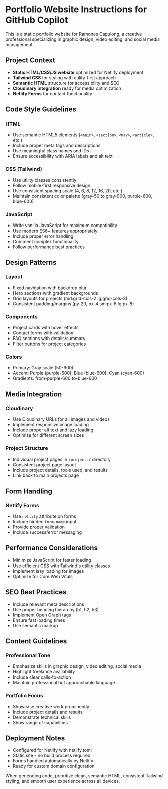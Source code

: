 <!-- Use this file to provide workspace-specific custom instructions to Copilot. For more details, visit https://code.visualstudio.com/docs/copilot/copilot-customization#_use-a-githubcopilotinstructionsmd-file -->

# Portfolio Website Instructions for GitHub Copilot

This is a static portfolio website for Ramones Capulong, a creative professional specializing in graphic design, video editing, and social media management.

## Project Context

- **Static HTML/CSS/JS website** optimized for Netlify deployment
- **Tailwind CSS** for styling with utility-first approach
- **Semantic HTML** structure for accessibility and SEO
- **Cloudinary integration** ready for media optimization
- **Netlify Forms** for contact functionality

## Code Style Guidelines

### HTML
- Use semantic HTML5 elements (`<main>`, `<section>`, `<nav>`, `<article>`, etc.)
- Include proper meta tags and descriptions
- Use meaningful class names and IDs
- Ensure accessibility with ARIA labels and alt text

### CSS (Tailwind)
- Use utility classes consistently
- Follow mobile-first responsive design
- Use consistent spacing scale (4, 6, 8, 12, 16, 20, etc.)
- Maintain consistent color palette (gray-50 to gray-900, purple-600, blue-600)

### JavaScript
- Write vanilla JavaScript for maximum compatibility
- Use modern ES6+ features appropriately
- Include proper error handling
- Comment complex functionality
- Follow performance best practices

## Design Patterns

### Layout
- Fixed navigation with backdrop blur
- Hero sections with gradient backgrounds
- Grid layouts for projects (md:grid-cols-2 lg:grid-cols-3)
- Consistent padding/margins (py-20, px-4 sm:px-6 lg:px-8)

### Components
- Project cards with hover effects
- Contact forms with validation
- FAQ sections with details/summary
- Filter buttons for project categories

### Colors
- Primary: Gray scale (50-900)
- Accent: Purple (purple-600), Blue (blue-600), Cyan (cyan-600)
- Gradients: from-purple-600 to-blue-600

## Media Integration

### Cloudinary
- Use Cloudinary URLs for all images and videos
- Implement responsive image loading
- Include proper alt text and lazy loading
- Optimize for different screen sizes

### Project Structure
- Individual project pages in `/projects/` directory
- Consistent project page layout
- Include project details, tools used, and results
- Link back to main projects page

## Form Handling

### Netlify Forms
- Use `netlify` attribute on forms
- Include hidden `form-name` input
- Provide proper validation
- Include success/error messaging

## Performance Considerations

- Minimize JavaScript for faster loading
- Use efficient CSS with Tailwind's utility classes
- Implement lazy loading for images
- Optimize for Core Web Vitals

## SEO Best Practices

- Include relevant meta descriptions
- Use proper heading hierarchy (h1, h2, h3)
- Implement Open Graph tags
- Ensure fast loading times
- Use semantic markup

## Content Guidelines

### Professional Tone
- Emphasize skills in graphic design, video editing, social media
- Highlight freelance availability
- Include clear calls-to-action
- Maintain professional but approachable language

### Portfolio Focus
- Showcase creative work prominently
- Include project details and results
- Demonstrate technical skills
- Show range of capabilities

## Deployment Notes

- Configured for Netlify with netlify.toml
- Static site - no build process required
- Forms handled automatically by Netlify
- Ready for custom domain configuration

When generating code, prioritize clean, semantic HTML, consistent Tailwind styling, and smooth user experience across all devices.
